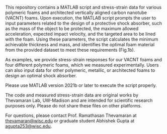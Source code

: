 This repository contains a MATLAB script and stress-strain data for various polymeric foams and architected vertically aligned carbon nanotube (VACNT) foams. Upon execution, the MATLAB script prompts the user to input parameters related to the design of a protective shock absorber, such as the mass of the object to be protected, the maximum allowed acceleration, expected impact velocity, and the targeted area to be lined with the foam. Using these parameters, the script calculates the minimum achievable thickness and mass, and identifies the optimal foam material from the provided dataset to meet these requirements (Fig.1b).

As examples, we provide stress-strain responses for our VACNT foams and four different polymeric foams, which we measured experimentally. Users can also input data for other polymeric, metallic, or architected foams to design an optimal shock absorber.

Please use MATLAB version 2021b or later to execute the script properly.

The code and measured stress-strain data are original works by Thevamaran Lab, UW-Madison and are intended for scientific research purposes only. Please do not share these files on other platforms.

For questions, please contact Prof. Ramathasan Thevamaran at thevamaran@wisc.edu or graduate student Abhishek Gupta at agupta253@wisc.edu.









